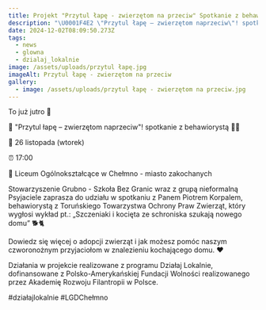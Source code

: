 ```yaml
---
title: Projekt "Przytul łapę - zwierzętom na przeciw" Spotkanie z behawiorystą
description: "\U0001F4E2 \"Przytul łapę – zwierzętom naprzeciw\"! spotkanie z behawiorystą \U0001F43E\U0001F43E \U0001F4C5 26 listopada (wtorek) ⏰ 17:00 \U0001F4CD Liceum Ogólnokształcące w Chełmno - miasto zakochanych"
date: 2024-12-02T08:09:50.273Z
tags:
  - news
  - glowna
  - dzialaj_lokalnie
image: /assets/uploads/przytul łapę.jpg
imageAlt: Przytul łapę - zwierzętom na przeciw
gallery:
  - image: /assets/uploads/przytul łapę - zwierzętom na przeciw.jpg
---
```

To już jutro 🙂 

📢 "Przytul łapę – zwierzętom naprzeciw"! spotkanie z behawiorystą 🐾🐾

📅 26 listopada (wtorek)

⏰ 17:00

📍 Liceum Ogólnokształcące w Chełmno - miasto zakochanych

Stowarzyszenie Grubno - Szkoła Bez Granic wraz z grupą nieformalną Psyjaciele zaprasza do udziału w spotkaniu z Panem Piotrem Korpalem, behawiorystą z Toruńskiego Towarzystwa Ochrony Praw Zwierząt, który wygłosi wykład pt.: „Szczeniaki i kocięta ze schroniska szukają nowego domu” 🐕🐈

Dowiedz się więcej o adopcji zwierząt i jak możesz pomóc naszym czworonożnym przyjaciołom w znalezieniu kochającego domu. ❤

Działania w projekcie realizowane z programu Działaj Lokalnie, dofinansowane z Polsko-Amerykańskiej Fundacji Wolności realizowanego przez Akademię Rozwoju Filantropii w Polsce.

\#działajlokalnie #LGDChełmno

